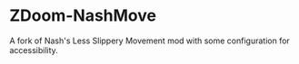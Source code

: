 # ZDoom-NashMove
A fork of Nash's Less Slippery Movement mod with some configuration for accessibility.
